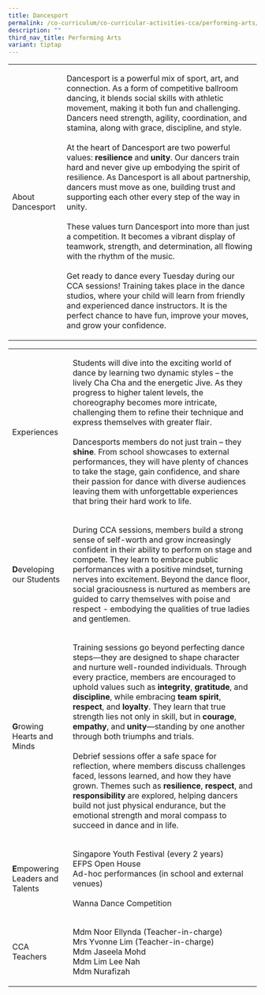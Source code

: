 ```yaml
---
title: Dancesport
permalink: /co-curriculum/co-curricular-activities-cca/performing-arts/dancesport/
description: ""
third_nav_title: Performing Arts
variant: tiptap
---
```

<table style="minWidth: 50px">
<colgroup>
<col>
<col>
</colgroup>
<tbody>
<tr>
<td rowspan="1" colspan="1">
<p>About Dancesport</p>
</td>
<td rowspan="1" colspan="1">
<p>Dancesport is a powerful mix of sport, art, and connection. As a form
of competitive ballroom dancing, it blends social skills with athletic
movement, making it both fun and challenging. Dancers need strength, agility,
coordination, and stamina, along with grace, discipline, and style.
<br>
<br>At the heart of Dancesport are two powerful values: <strong>resilience</strong> and <strong>unity</strong>.
Our dancers train hard and never give up embodying the spirit of resilience.
As Dancesport is all about partnership, dancers must move as one, building
trust and supporting each other every step of the way in unity.
<br>
<br>These values turn Dancesport into more than just a competition. It becomes
a vibrant display of teamwork, strength, and determination, all flowing
with the rhythm of the music.
<br>
<br>Get ready to dance every Tuesday during our CCA sessions! Training takes
place in the dance studios, where your child will learn from friendly and
experienced dance instructors. It is the perfect chance to have fun, improve
your moves, and grow your confidence.</p>
</td>
</tr>
</tbody>
</table>
<table style="minWidth: 50px">
<colgroup>
<col>
<col>
</colgroup>
<tbody>
<tr>
<td rowspan="1" colspan="1">
<p>Experiences</p>
</td>
<td rowspan="1" colspan="1">
<p>Students will dive into the exciting world of dance by learning two dynamic
styles – the lively Cha Cha and the energetic Jive. As they progress to
higher talent levels, the choreography becomes more intricate, challenging
them to refine their technique and express themselves with greater flair.
<br>
<br>Dancesports members do not just train – they <strong>shine</strong>. From
school showcases to external performances, they will have plenty of chances
to take the stage, gain confidence, and share their passion for dance with
diverse audiences leaving them with unforgettable experiences that bring
their hard work to life.</p>
</td>
</tr>
<tr>
<td rowspan="1" colspan="1">
<p><strong>D</strong>eveloping our Students</p>
</td>
<td rowspan="1" colspan="1">
<p>During CCA sessions, members build a strong sense of self-worth and grow
increasingly confident in their ability to perform on stage and compete.
They learn to embrace public performances with a positive mindset, turning
nerves into excitement. Beyond the dance floor, social graciousness is
nurtured as members are guided to carry themselves with poise and respect
- embodying the qualities of true ladies and gentlemen.</p>
</td>
</tr>
<tr>
<td rowspan="1" colspan="1">
<p><strong>G</strong>rowing Hearts and Minds</p>
</td>
<td rowspan="1" colspan="1">
<p>Training sessions go beyond perfecting dance steps—they are designed to
shape character and nurture well-rounded individuals. Through every practice,
members are encouraged to uphold values such as <strong>integrity</strong>, <strong>gratitude</strong>,
and <strong>discipline</strong>, while embracing <strong>team spirit</strong>, <strong>respect</strong>,
and <strong>loyalty</strong>. They learn that true strength lies not only
in skill, but in <strong>courage</strong>, <strong>empathy</strong>, and <strong>unity</strong>—standing
by one another through both triumphs and trials.
<br>
<br>Debrief sessions offer a safe space for reflection, where members discuss
challenges faced, lessons learned, and how they have grown. Themes such
as <strong>resilience</strong>, <strong>respect</strong>, and <strong>responsibility</strong> are
explored, helping dancers build not just physical endurance, but the emotional
strength and moral compass to succeed in dance and in life.</p>
</td>
</tr>
<tr>
<td rowspan="1" colspan="1">
<p><strong>E</strong>mpowering Leaders and Talents</p>
</td>
<td rowspan="1" colspan="1">
<p>Singapore Youth Festival (every 2 years)
<br>EFPS Open House
<br>Ad-hoc performances (in school and external venues)
<br>
<br>Wanna Dance Competition</p>
</td>
</tr>
<tr>
<td rowspan="1" colspan="1">
<p>CCA Teachers</p>
</td>
<td rowspan="1" colspan="1">
<p>Mdm Noor Ellynda (Teacher-in-charge)
<br>Mrs Yvonne Lim (Teacher-in-charge)
<br>Mdm Jaseela Mohd
<br>Mdm Lim Lee Nah
<br>Mdm Nurafizah</p>
</td>
</tr>
</tbody>
</table>
<p></p>